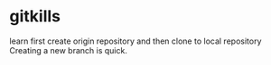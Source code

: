 # gitkills
learn first create origin repository and then clone to local repository
Creating a new branch is quick.
